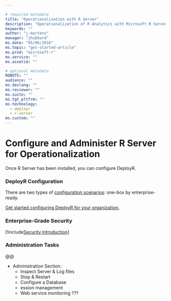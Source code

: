 ```yaml
---

# required metadata
title: "Operationalization with R Server"
description: "Operationalization of R Analytics with Microsoft R Server"
keywords: ""
author: "j-martens"
manager: "jhubbard"
ms.date: "05/06/2016"
ms.topic: "get-started-article"
ms.prod: "microsoft-r"
ms.service: ""
ms.assetid: ""

# optional metadata
ROBOTS: ""
audience: ""
ms.devlang: ""
ms.reviewer: ""
ms.suite: ""
ms.tgt_pltfrm: ""
ms.technology: 
  - deployr
  - r-server
ms.custom: ""
---
```


# Configure and Administer R Server for Operationalization

Once R Server has been installed, you can configure DeployR.

### DeployR Configuration

There are two types of [configuration scenarios](configuration-scenarios.md): one-box by enterprise-ready.

[Get started configuring DeployR for your organization.](configuration-initial.md)

### Enterprise-Grade Security

[!include[Security Introduction](../includes/o16n/security-intro.md)]

### Administration Tasks

@@
 + Administration Section:
     + Inspect Server & Log files
     + Stop & Restart
     + Configure a Database
     + ession management
     + Web service monitoring
    ???

